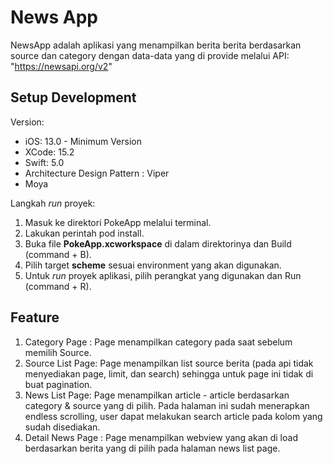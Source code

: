 # News App
NewsApp adalah aplikasi yang menampilkan berita berita berdasarkan source dan category dengan data-data yang di provide  melalui API: "https://newsapi.org/v2"

## Setup Development
Version:
- iOS: 13.0 - Minimum Version
- XCode: 15.2 
- Swift: 5.0
- Architecture Design Pattern : Viper
- Moya

Langkah _run_ proyek:
1. Masuk ke direktori PokeApp melalui terminal.
2. Lakukan perintah pod install.
3. Buka file **PokeApp.xcworkspace** di dalam direktorinya dan Build (command + B).
4. Pilih target **scheme** sesuai environment yang akan digunakan.
5. Untuk _run_ proyek aplikasi, pilih perangkat yang digunakan dan Run (command + R).

## Feature
1. Category Page : Page menampilkan category pada saat sebelum memilih Source.
2. Source List Page: Page menampilkan list source berita (pada api tidak menyediakan page, limit, dan search) sehingga untuk page ini tidak di buat pagination.
3. News List Page: Page menampilkan article - article berdasarkan category & source yang di pilih. Pada halaman ini sudah menerapkan endless scrolling, user dapat melakukan search article pada kolom yang sudah disediakan.
4. Detail News Page : Page menampilkan webview yang akan di load berdasarkan berita yang di pilih pada halaman news list page.

